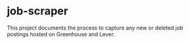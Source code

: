 # job-scraper
This project documents the process to capture any new or deleted job postings hosted on Greenhouse and Lever.
